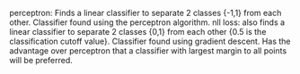 perceptron: Finds a linear classifier to separate 2 classes {-1,1} from each other. Classifier found using the perceptron algorithm.
nll loss: also finds a linear classifier to separate 2 classes {0,1} from each other {0.5 is the classification cutoff value}. Classifier found using gradient descent. Has the advantage over perceptron that a classifier with largest margin to all points will be preferred.